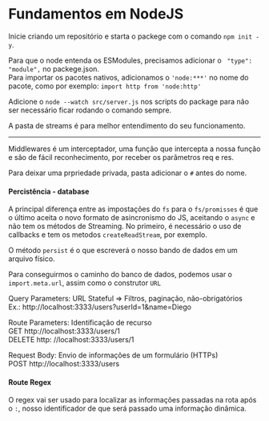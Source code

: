 <h1>Fundamentos em NodeJS</h1>

Inicie criando um repositório e starta o packege com o comando `npm init -y`.

Para que o node entenda os ESModules, precisamos adicionar o ` "type": "module",` no packege.json.<br />
Para importar os pacotes nativos, adicionamos o `'node:***'` no nome do pacote, como por exemplo: `import http from 'node:http'`

Adicione o `node --watch src/server.js` nos scripts do package para não ser necessário ficar rodando o comando sempre. 

A pasta de streams é para melhor entendimento do seu funcionamento. 

--- 

Middlewares é um interceptador, uma função que intercepta a nossa função e são de fácil reconhecimento, por receber os parâmetros req e res. 

Para deixar uma prpriedade privada, pasta adicionar o `#` antes do nome. 

<h4>Percistência - database</h4>

A principal diferença entre as impostações do `fs` para o `fs/promisses` é que o último aceita o novo formato de asincronismo do JS, aceitando o `async` e não tem os métodos de Streaming. No primeiro, é necessário o uso de callbacks e tem os metodos `createReadStream`, por exemplo. 

O método `persist` é o que escreverá o nosso bando de dados em um arquivo físico. 

Para conseguirmos o caminho do banco de dados, podemos usar o `import.meta.url`, assim como o construtor `URL`

Query Parameters: URL Stateful => Filtros, paginação, não-obrigatórios <br />
Ex.: http://localhost:3333/users?userId=1&name=Diego

Route Parameters: Identificação de recurso <br />
GET http://localhost:3333/users/1 <br /> 
DELETE http: //localhost:3333/users/1

Request Body: Envio de informações de um formulário (HTTPs) <br />
POST http://localhost:3333/users

<h4>Route Regex</h4>

O regex vai ser usado para localizar as informações passadas na rota após o `:`, nosso identificador de que será passado uma informação dinâmica. 